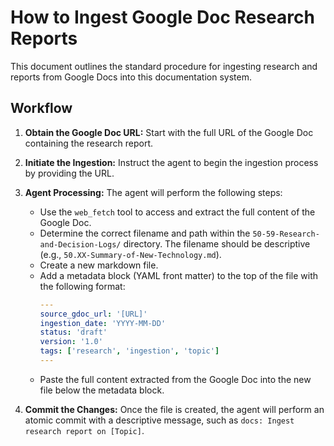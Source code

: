 # How to Ingest Google Doc Research Reports

This document outlines the standard procedure for ingesting research and reports from Google Docs into this documentation system.

## Workflow

1.  **Obtain the Google Doc URL:** Start with the full URL of the Google Doc containing the research report.

2.  **Initiate the Ingestion:** Instruct the agent to begin the ingestion process by providing the URL.

3.  **Agent Processing:** The agent will perform the following steps:
    *   Use the `web_fetch` tool to access and extract the full content of the Google Doc.
    *   Determine the correct filename and path within the `50-59-Research-and-Decision-Logs/` directory. The filename should be descriptive (e.g., `50.XX-Summary-of-New-Technology.md`).
    *   Create a new markdown file.
    *   Add a metadata block (YAML front matter) to the top of the file with the following format:
        ```yaml
        ---
        source_gdoc_url: '[URL]'
        ingestion_date: 'YYYY-MM-DD'
        status: 'draft'
        version: '1.0'
        tags: ['research', 'ingestion', 'topic']
        ---
        ```
    *   Paste the full content extracted from the Google Doc into the new file below the metadata block.

4.  **Commit the Changes:** Once the file is created, the agent will perform an atomic commit with a descriptive message, such as `docs: Ingest research report on [Topic]`.
